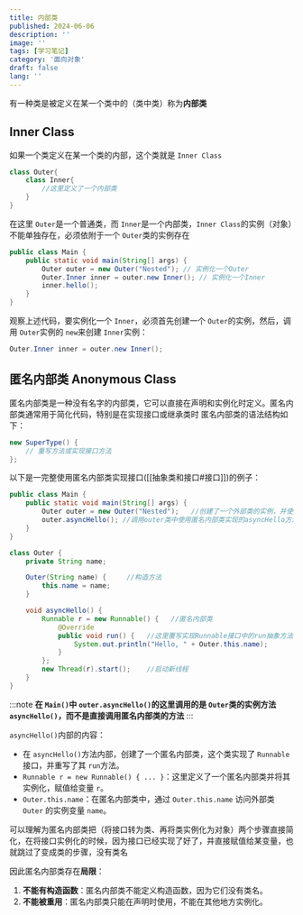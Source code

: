 ```yaml
---
title: 内部类
published: 2024-06-06
description: ''
image: ''
tags: [学习笔记]
category: '面向对象'
draft: false 
lang: ''
---
```

有一种类是被定义在某一个类中的（类中类）称为**内部类**

## **Inner Class**

如果一个类定义在某一个类的内部，这个类就是 `Inner Class`

```java
class Outer{
    class Inner{
        //这里定义了一个内部类
    }
}
```

在这里 `Outer`是一个普通类，而 `Inner`是一个内部类，`Inner Class`的实例（对象）不能单独存在，必须依附于一个 `Outer`类的实例存在

```java
public class Main {
    public static void main(String[] args) {
        Outer outer = new Outer("Nested"); // 实例化一个Outer
        Outer.Inner inner = outer.new Inner(); // 实例化一个Inner
        inner.hello();
    }
}
```

观察上述代码，要实例化一个 `Inner`，必须首先创建一个 `Outer`的实例，然后，调用 `Outer`实例的 `new`来创建 `Inner`实例：

```java
Outer.Inner inner = outer.new Inner();
```

## **匿名内部类 Anonymous Class**

匿名内部类是一种没有名字的内部类，它可以直接在声明和实例化时定义。匿名内部类通常用于简化代码，特别是在实现接口或继承类时
匿名内部类的语法结构如下：

```java
new SuperType() {
    // 重写方法或实现接口方法
};
```

以下是一完整使用匿名内部类实现接口([[抽象类和接口#接口]])的例子：

```java
public class Main {
    public static void main(String[] args) {
        Outer outer = new Outer("Nested");   //创建了一个外部类的实例，并使用构造函数传入name参数
        outer.asyncHello(); //调用outer类中使用匿名内部类实现的asyncHello方法
    }
}

class Outer {
    private String name;

    Outer(String name) {     //构造方法
        this.name = name;
    }

    void asyncHello() {
        Runnable r = new Runnable() {   //匿名内部类
            @Override
            public void run() {   //这里覆写实现Runnable接口中的run抽象方法
                System.out.println("Hello, " + Outer.this.name);
            }
        };
        new Thread(r).start();    //启动新线程
    }
}
```

:::note
**在 `Main()`中 `outer.asyncHello()`的这里调用的是 `Outer`类的实例方法 `asyncHello()`，而不是直接调用匿名内部类的方法**
:::

`asyncHello()`内部的内容：

- 在 `asyncHello()`方法内部，创建了一个匿名内部类，这个类实现了 `Runnable`接口，并重写了其 `run`方法。
- `Runnable r = new Runnable() { ... }`：这里定义了一个匿名内部类并将其实例化，赋值给变量 `r`。
- `Outer.this.name`：在匿名内部类中，通过 `Outer.this.name` 访问外部类 `Outer` 的实例变量 `name`。

可以理解为匿名内部类把（将接口转为类、再将类实例化为对象）两个步骤直接简化，在将接口实例化的时候，因为接口已经实现了好了，并直接赋值给某变量，也就跳过了变成类的步骤，没有类名

因此匿名内部类存在**局限**：

1. **不能有构造函数**：匿名内部类不能定义构造函数，因为它们没有类名。
2. **不能被重用**：匿名内部类只能在声明时使用，不能在其他地方实例化。
